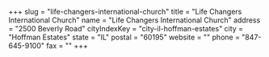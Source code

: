 +++
slug = "life-changers-international-church"
title = "Life Changers International Church"
name = "Life Changers International Church"
address = "2500 Beverly Road"
cityIndexKey = "city-il-hoffman-estates"
city = "Hoffman Estates"
state = "IL"
postal = "60195"
website = ""
phone = "847-645-9100"
fax = ""
+++
